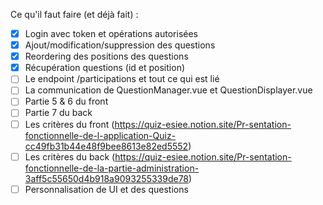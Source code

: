 Ce qu'il faut faire (et déjà fait) :

- [x] Login avec token et opérations autorisées
- [x] Ajout/modification/suppression des questions
- [x] Reordering des positions des questions
- [x] Récupération questions (id et position)
- [ ] Le endpoint /participations et tout ce qui est lié
- [ ] La communication de QuestionManager.vue et QuestionDisplayer.vue 
- [ ] Partie 5 & 6 du front
- [ ] Partie 7 du back
- [ ] Les critères du front (https://quiz-esiee.notion.site/Pr-sentation-fonctionnelle-de-l-application-Quiz-cc49fb31b44e48f9bee8613e82ed5552)
- [ ] Les critères du back (https://quiz-esiee.notion.site/Pr-sentation-fonctionnelle-de-la-partie-administration-3aff5c55650d4b918a9093255339de78)
- [ ] Personnalisation de UI et des questions